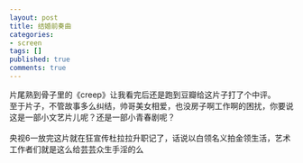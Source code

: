 ```yaml
---
layout: post
title: 结婚前奏曲
categories:
- screen
tags: []
published: true
comments: true
---
```

<p><div>片尾熟到骨子里的《creep》让我看完后还是跑到豆瓣给这片子打了个中评。</div>
<div>至于片子，不管故事多么纠结，帅哥美女相爱，也没房子啊工作啊的困扰，你要说这是一部小文艺片儿呢？还是一部小青春剧呢？</div>
<div>&nbsp;</div>
<div>央视6一放完这片就在狂宣传杜拉拉升职记了，话说以白领名义拍金领生活，艺术工作者们就是这么给芸芸众生手淫的么</div></p>
